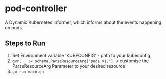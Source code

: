 # pod-controller
A Dynamic Kubernetes Informer, which informs about the events happening on pods

## Steps to Run
1. Set Environment variable 'KUBECONFIG' - path to your kubeconfig
2. `gvr, _ := schema.ParseResourceArg("pods.v1.")` -> customise the ParseResourceArg Parameter to your desired resource
3. `go run main.go`